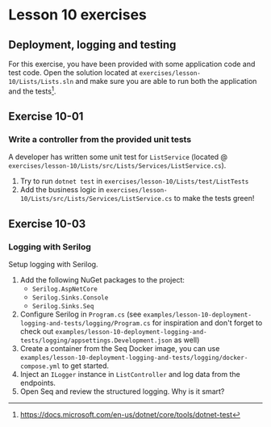 # Lesson 10 exercises
## Deployment, logging and testing
For this exercise, you have been provided with some application code and test code. Open the solution located at `exercises/lesson-10/Lists/Lists.sln` and make sure you are able to run both the application and the tests[^1].

## Exercise 10-01 
### Write a controller from the provided unit tests
A developer has written some unit test for `ListService` (located @ `exercises/lesson-10/Lists/src/Lists/Services/ListService.cs`).

1. Try to run `dotnet test` in `exercises/lesson-10/Lists/test/ListTests`
2. Add the business logic in `exercises/lesson-10/Lists/src/Lists/Services/ListService.cs` to make the tests green!

## Exercise 10-03
### Logging with Serilog
Setup logging with Serilog.

1. Add the following NuGet packages to the project:
    - `Serilog.AspNetCore`
    - `Serilog.Sinks.Console`
    - `Serilog.Sinks.Seq`
2. Configure Serilog in `Program.cs` (see `examples/lesson-10-deployment-logging-and-tests/logging/Program.cs` for inspiration and don't forget to check out `examples/lesson-10-deployment-logging-and-tests/logging/appsettings.Development.json` as well)
3. Create a container from the Seq Docker image, you can use `examples/lesson-10-deployment-logging-and-tests/logging/docker-compose.yml` to get started.
4. Inject an `ILogger` instance in `ListController` and log data from the endpoints.
5. Open Seq and review the structured logging. Why is it smart?

[^1]: https://docs.microsoft.com/en-us/dotnet/core/tools/dotnet-test